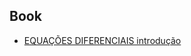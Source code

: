 ## **Book**
* [EQUAÇÕES DIFERENCIAIS introdução](https://www.ifsc.edu.br/documents/30701/523474/EDO_final_alexandre.pdf/44b850eb-75ab-3b9d-9a9d-e6beab79a9e3)
